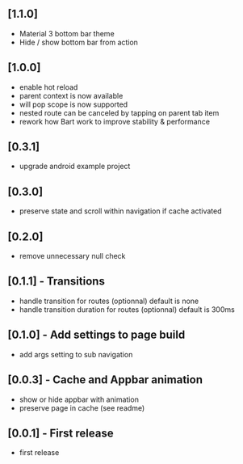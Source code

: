 ## [1.1.0]
* Material 3 bottom bar theme
* Hide / show bottom bar from action

## [1.0.0]
* enable hot reload
* parent context is now available
* will pop scope is now supported
* nested route can be canceled by tapping on parent tab item
* rework how Bart work to improve stability & performance

## [0.3.1]
* upgrade android example project

## [0.3.0]
* preserve state and scroll within navigation if cache activated

## [0.2.0]
* remove unnecessary null check 

## [0.1.1] - Transitions
* handle transition for routes (optionnal) default is none
* handle transition duration for routes (optionnal) default is 300ms

## [0.1.0] - Add settings to page build
* add args setting to sub navigation

## [0.0.3] - Cache and Appbar animation
* show or hide appbar with animation 
* preserve page in cache (see readme)

## [0.0.1] - First release
* first release

